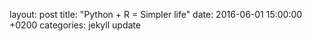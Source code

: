 layout: post
title:  "Python + R = Simpler life"
date:   2016-06-01 15:00:00 +0200
categories: jekyll update
